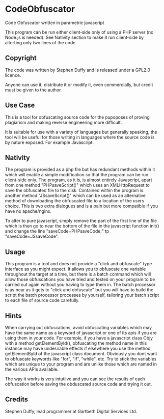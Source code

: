 # CodeObfuscator
Code Obfuscator written in parametric javascript

This program can be run either client-side only of using a PHP server (no Node.js is needed). See Nativity section to make it run client-side by alterting only two lines of the code.

Copyright
---------
The code was written by Stephen Duffy and is released under a GPL2.0 licence.

Anyone can use it, distribute it or modify it, even commercially, but credit must be given to the author.


Use Case
--------

This is a tool for obfuscating source code for the pupoposes of proving plagiarism and making reverse engineering more difficult.

It is suitable for use with a variety of languages but generally speaking, the tool will be useful for those writing in languages where the source code is by nature exposed. For example Javascript.

Nativity
--------
The program is provided as a php file but has redundant methods within it which will enable a simple modification so that the program can be run client-side only. The program, as it is, is almost entirely Javascript, apart from one method "PHPsaveScript()" which uses an XMLHttpRequest to save the obfuscated file to the disk. Contained within the program is another method "JSsaveScript()" which can be used as an alternative method of downloading the obfuscated file to a location of the users choice. This is two extra dialogues and is a pain but more compatible if you have no apache/nginx.

To alter to pure javascript, simply remove the part of the first line of the file which is <?PHP ... ?> then go to near the bottom of the file in the javascript function init() and change the line "saveCode=PHPsaveCode;" tp "saveCode=JSsaveCode".

Usage
-----
This program is a tool and does not provide a "click and obfuscate" type interface as you might expect. It allows you to obfuscate one variable throughout the target at a time, but there is a batch command which will allow those obfuscations you have tried and tested on your program to be carried out again without you having to type them in. The batch processor is as near as it gets to "click and obfuscate" but you will have to build the script the batch processor processes by yourself, tailoring your batch script to each file of source code carefully.

Hints
-----
When carrying out obfuscations, avoid obfuscating variables which may have the same name as a keyword of javascript or one of its apis if you are using them in your code. For example, if you have a javascript class Objy with a method getElementById(), obfuscating the method name in this instance may have undesirable effects if elsewhere you use the method getElementById of the javascript class document. Obviously you dont want to obfuscate keywords like "for", "if", "while", etc. Try to stick the variables which are unique to your program and are unlike those which are named in the various APIs available.

The way it works is very intutiive and you can see the results of each obfuscation before saving the obduscated source code and trying it out.

Credits
-------
Stephen Duffy, lead programmer at Gartbeth Digital Services Ltd.
